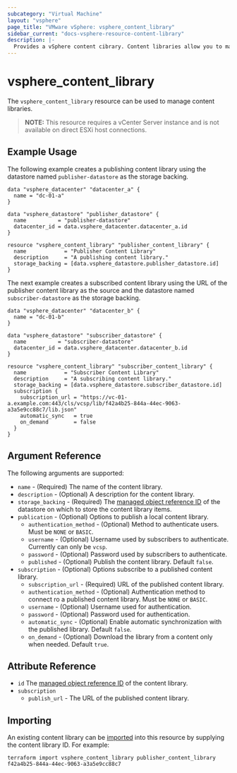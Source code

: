 ```yaml
---
subcategory: "Virtual Machine"
layout: "vsphere"
page_title: "VMware vSphere: vsphere_content_library"
sidebar_current: "docs-vsphere-resource-content-library"
description: |-
  Provides a vSphere content cibrary. Content libraries allow you to manage and share virtual machines, vApp templates, and other types of files. Content libraries enable you to share content across vCenter Server instances in the same or different locations.
---
```


# vsphere\_content\_library

The `vsphere_content_library` resource can be used to manage content libraries.

> **NOTE:** This resource requires a vCenter Server instance and is not available on direct ESXi host connections.

## Example Usage

The following example creates a publishing content library using the datastore named `publisher-datastore` as the storage backing.

[tf-vsphere-vm-resource]: /docs/providers/vsphere/r/virtual_machine.html

```hcl
data "vsphere_datacenter" "datacenter_a" {
  name = "dc-01-a"
}

data "vsphere_datastore" "publisher_datastore" {
  name          = "publisher-datastore"
  datacenter_id = data.vsphere_datacenter.datacenter_a.id
}

resource "vsphere_content_library" "publisher_content_library" {
  name            = "Publisher Content Library"
  description     = "A publishing content library."
  storage_backing = [data.vsphere_datastore.publisher_datastore.id]
}
```

The next example creates a subscribed content library using the URL of the publisher content library as the source and the datastore named `subscriber-datastore` as the storage backing.

```hcl
data "vsphere_datacenter" "datacenter_b" {
  name = "dc-01-b"
}

data "vsphere_datastore" "subscriber_datastore" {
  name          = "subscriber-datastore"
  datacenter_id = data.vsphere_datacenter.datacenter_b.id
}

resource "vsphere_content_library" "subscriber_content_library" {
  name            = "Subscriber Content Library"
  description     = "A subscribing content library."
  storage_backing = [data.vsphere_datastore.subscriber_datastore.id]
  subscription {
    subscription_url = "https://vc-01-a.example.com:443/cls/vcsp/lib/f42a4b25-844a-44ec-9063-a3a5e9cc88c7/lib.json"
    automatic_sync   = true
    on_demand        = false
  }
}
```

## Argument Reference

The following arguments are supported:

* `name` - (Required) The name of the content library.
* `description` - (Optional) A description for the content library.
* `storage_backing` - (Required) The [managed object reference ID][docs-about-morefs] of the datastore on which to store the content library items.
* `publication` - (Optional) Options to publish a local content library.
  * `authentication_method` - (Optional) Method to authenticate users. Must be `NONE` or `BASIC`.
  * `username` - (Optional) Username used by subscribers to authenticate. Currently can only be `vcsp`.
  * `password` - (Optional) Password used by subscribers to authenticate.
  * `published` - (Optional) Publish the content library. Default `false`.
* `subscription` - (Optional) Options subscribe to a published content library.
  * `subscription_url` - (Required) URL of the published content library.
  * `authentication_method` - (Optional) Authentication method to connect ro a published content library. Must be `NONE` or `BASIC`.
  * `username` - (Optional) Username used for authentication.
  * `password` - (Optional) Password used for authentication.
  * `automatic_sync` - (Optional) Enable automatic synchronization with the published library. Default `false`.
  * `on_demand` - (Optional) Download the library from a content only when needed. Default `true`.

[docs-about-morefs]: /docs/providers/vsphere/index.html#use-of-managed-object-references-by-the-vsphere-provider

## Attribute Reference

* `id` The [managed object reference ID][docs-about-morefs] of the content library.
* `subscription`
  * `publish_url` - The URL of the published content library.

## Importing

An existing content library can be [imported][docs-import] into this resource by supplying the content library ID. For example:

[docs-import]: https://www.terraform.io/docs/import/index.html

```
terraform import vsphere_content_library publisher_content_library f42a4b25-844a-44ec-9063-a3a5e9cc88c7
```